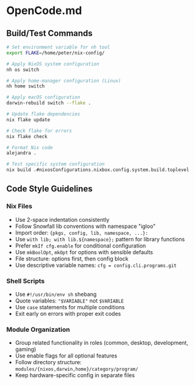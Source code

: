 # OpenCode.md

## Build/Test Commands
```bash
# Set environment variable for nh tool
export FLAKE=/home/peter/nix-config/

# Apply NixOS system configuration
nh os switch

# Apply home-manager configuration (Linux)
nh home switch

# Apply macOS configuration
darwin-rebuild switch --flake .

# Update flake dependencies
nix flake update

# Check flake for errors
nix flake check

# Format Nix code
alejandra .

# Test specific system configuration
nix build .#nixosConfigurations.nixbox.config.system.build.toplevel
```

## Code Style Guidelines

### Nix Files
- Use 2-space indentation consistently
- Follow Snowfall lib conventions with namespace "igloo"
- Import order: `{pkgs, config, lib, namespace, ...}:` 
- Use `with lib; with lib.${namespace};` pattern for library functions
- Prefer `mkIf cfg.enable` for conditional configuration
- Use `mkBoolOpt`, `mkOpt` for options with sensible defaults
- File structure: options first, then config block
- Use descriptive variable names: `cfg = config.cli.programs.git`

### Shell Scripts
- Use `#!/usr/bin/env sh` shebang
- Quote variables: `"$VARIABLE"` not `$VARIABLE`
- Use `case` statements for multiple conditions
- Exit early on errors with proper exit codes

### Module Organization
- Group related functionality in roles (common, desktop, development, gaming)
- Use enable flags for all optional features
- Follow directory structure: `modules/{nixos,darwin,home}/category/program/`
- Keep hardware-specific config in separate files